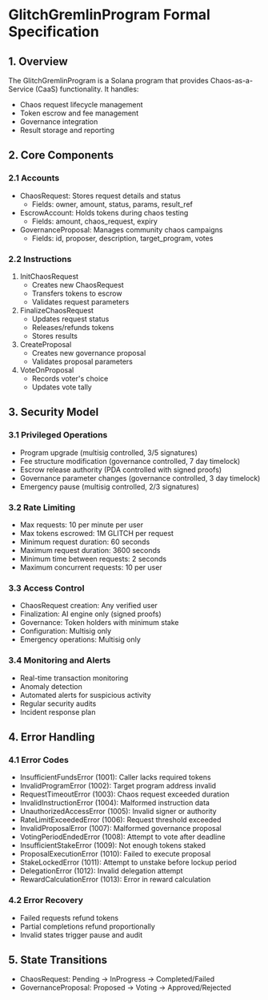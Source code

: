 # GlitchGremlinProgram Formal Specification

## 1. Overview
The GlitchGremlinProgram is a Solana program that provides Chaos-as-a-Service (CaaS) functionality. It handles:
- Chaos request lifecycle management
- Token escrow and fee management
- Governance integration
- Result storage and reporting

## 2. Core Components

### 2.1 Accounts
- ChaosRequest: Stores request details and status
  - Fields: owner, amount, status, params, result_ref
- EscrowAccount: Holds tokens during chaos testing
  - Fields: amount, chaos_request, expiry
- GovernanceProposal: Manages community chaos campaigns
  - Fields: id, proposer, description, target_program, votes

### 2.2 Instructions
1. InitChaosRequest
   - Creates new ChaosRequest
   - Transfers tokens to escrow
   - Validates request parameters
2. FinalizeChaosRequest
   - Updates request status
   - Releases/refunds tokens
   - Stores results
3. CreateProposal
   - Creates new governance proposal
   - Validates proposal parameters
4. VoteOnProposal
   - Records voter's choice
   - Updates vote tally

## 3. Security Model

### 3.1 Privileged Operations
- Program upgrade (multisig controlled, 3/5 signatures)
- Fee structure modification (governance controlled, 7 day timelock)
- Escrow release authority (PDA controlled with signed proofs)
- Governance parameter changes (governance controlled, 3 day timelock)
- Emergency pause (multisig controlled, 2/3 signatures)

### 3.2 Rate Limiting
- Max requests: 10 per minute per user
- Max tokens escrowed: 1M GLITCH per request
- Minimum request duration: 60 seconds
- Maximum request duration: 3600 seconds
- Minimum time between requests: 2 seconds
- Maximum concurrent requests: 10 per user

### 3.3 Access Control
- ChaosRequest creation: Any verified user
- Finalization: AI engine only (signed proofs)
- Governance: Token holders with minimum stake
- Configuration: Multisig only
- Emergency operations: Multisig only

### 3.4 Monitoring and Alerts
- Real-time transaction monitoring
- Anomaly detection
- Automated alerts for suspicious activity
- Regular security audits
- Incident response plan

## 4. Error Handling

### 4.1 Error Codes
- InsufficientFundsError (1001): Caller lacks required tokens
- InvalidProgramError (1002): Target program address invalid
- RequestTimeoutError (1003): Chaos request exceeded duration
- InvalidInstructionError (1004): Malformed instruction data
- UnauthorizedAccessError (1005): Invalid signer or authority
- RateLimitExceededError (1006): Request threshold exceeded
- InvalidProposalError (1007): Malformed governance proposal
- VotingPeriodEndedError (1008): Attempt to vote after deadline
- InsufficientStakeError (1009): Not enough tokens staked
- ProposalExecutionError (1010): Failed to execute proposal
- StakeLockedError (1011): Attempt to unstake before lockup period
- DelegationError (1012): Invalid delegation attempt
- RewardCalculationError (1013): Error in reward calculation

### 4.2 Error Recovery
- Failed requests refund tokens
- Partial completions refund proportionally
- Invalid states trigger pause and audit

## 5. State Transitions
- ChaosRequest:
  Pending -> InProgress -> Completed/Failed
- GovernanceProposal:
  Proposed -> Voting -> Approved/Rejected
